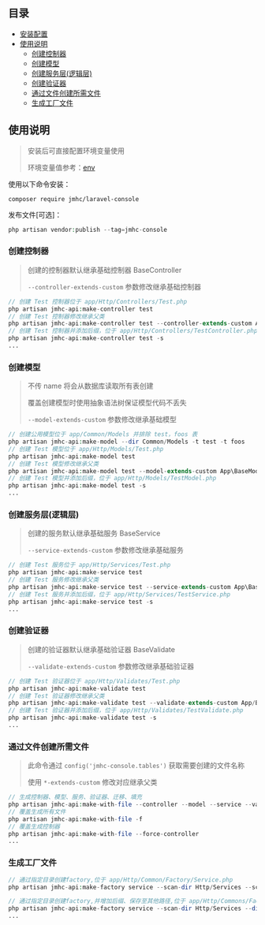 ## 目录

- [安装配置](#%E5%AE%89%E8%A3%85%E9%85%8D%E7%BD%AE)
- [使用说明](#%E4%BD%BF%E7%94%A8%E8%AF%B4%E6%98%8E)
    - [创建控制器](#%E5%88%9B%E5%BB%BA%E6%8E%A7%E5%88%B6%E5%99%A8)
    - [创建模型](#%E5%88%9B%E5%BB%BA%E6%A8%A1%E5%9E%8B)
    - [创建服务层(逻辑层)](#%E5%88%9B%E5%BB%BA%E6%9C%8D%E5%8A%A1%E5%B1%82%E9%80%BB%E8%BE%91%E5%B1%82)
    - [创建验证器](#%E5%88%9B%E5%BB%BA%E9%AA%8C%E8%AF%81%E5%99%A8)
    - [通过文件创建所需文件](#%E9%80%9A%E8%BF%87%E6%96%87%E4%BB%B6%E5%88%9B%E5%BB%BA%E6%89%80%E9%9C%80%E6%96%87%E4%BB%B6)
    - [生成工厂文件](#%E7%94%9F%E6%88%90%E5%B7%A5%E5%8E%82%E6%96%87%E4%BB%B6)

## 使用说明

> 安装后可直接配置环境变量使用
>
> 环境变量值参考：[env](docs/ENV.md)

使用以下命令安装：
```
composer require jmhc/laravel-console
```
发布文件[可选]：
```php
php artisan vendor:publish --tag=jmhc-console
```

### 创建控制器

> 创建的控制器默认继承基础控制器 BaseController
>
> `--controller-extends-custom` 参数修改继承基础控制器

```php
// 创建 Test 控制器位于 app/Http/Controllers/Test.php
php artisan jmhc-api:make-controller test
// 创建 Test 控制器修改继承父类
php artisan jmhc-api:make-controller test --controller-extends-custom App/BaseController
// 创建 Test 控制器并添加后缀，位于 app/Http/Controllers/TestController.php
php artisan jmhc-api:make-controller test -s
...
```

### 创建模型

> 不传 name 将会从数据库读取所有表创建
>
> 覆盖创建模型时使用抽象语法树保证模型代码不丢失
>
> `--model-extends-custom` 参数修改继承基础模型

```php
// 创建公用模型位于 app/Common/Models 并排除 test，foos 表
php artisan jmhc-api:make-model --dir Common/Models -t test -t foos
// 创建 Test 模型位于 app/Http/Models/Test.php
php artisan jmhc-api:make-model test
// 创建 Test 模型修改继承父类
php artisan jmhc-api:make-model test --model-extends-custom App\BaseModel
// 创建 Test 模型并添加后缀，位于 app/Http/Models/TestModel.php
php artisan jmhc-api:make-model test -s
...
```

### 创建服务层(逻辑层)

> 创建的服务默认继承基础服务 BaseService
>
> `--service-extends-custom` 参数修改继承基础服务

```php
// 创建 Test 服务位于 app/Http/Services/Test.php
php artisan jmhc-api:make-service test
// 创建 Test 服务修改继承父类
php artisan jmhc-api:make-service test --service-extends-custom App\BaseService
// 创建 Test 服务并添加后缀，位于 app/Http/Services/TestService.php
php artisan jmhc-api:make-service test -s
...
```

### 创建验证器

> 创建的验证器默认继承基础验证器 BaseValidate
>
> `--validate-extends-custom` 参数修改继承基础验证器

```php
// 创建 Test 验证器位于 app/Http/Validates/Test.php
php artisan jmhc-api:make-validate test
// 创建 Test 验证器修改继承父类
php artisan jmhc-api:make-validate test --validate-extends-custom App/BaseValidate
// 创建 Test 验证器并添加后缀，位于 app/Http/Validates/TestValidate.php
php artisan jmhc-api:make-validate test -s
...
```

### 通过文件创建所需文件

> 此命令通过 `config('jmhc-console.tables')` 获取需要创建的文件名称
>
> 使用 `*-extends-custom` 修改对应继承父类

```php
// 生成控制器、模型、服务、验证器、迁移、填充
php artisan jmhc-api:make-with-file --controller --model --service --validate --migration --seeder
// 覆盖生成所有文件
php artisan jmhc-api:make-with-file -f
// 覆盖生成控制器
php artisan jmhc-api:make-with-file --force-controller
...
```

### 生成工厂文件

```php
// 通过指定目录创建factory,位于 app/Http/Common/Factory/Service.php
php artisan jmhc-api:make-factory service --scan-dir Http/Services --scan-dir Http/Index/Services

// 通过指定目录创建factory,并增加后缀、保存至其他路径,位于 app/Http/Commons/Factory/ServiceFactory.php
php artisan jmhc-api:make-factory service --scan-dir Http/Services --dir Commons/Factory -s
...
```
